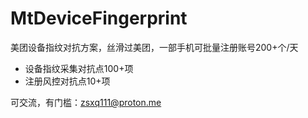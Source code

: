 # MtDeviceFingerprint
美团设备指纹对抗方案，丝滑过美团，一部手机可批量注册账号200+个/天
- 设备指纹采集对抗点100+项
- 注册风控对抗点10+项

可交流，有门槛：zsxq111@proton.me
